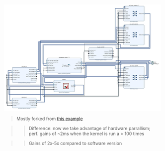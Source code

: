 ![circuit](./circuit.jpg)

> Mostly forked from [this example](https://github.com/twaclaw/matmult)

> > Difference: now we take advantage of hardware parrallism; perf. gains of ~2ms when the kernel is run a > 100 times

> > Gains of 2x-5x compared to software version